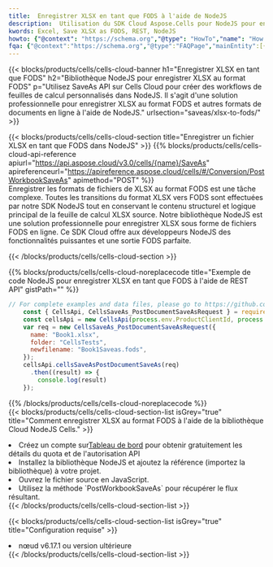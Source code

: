 ```yaml
---
title:  Enregistrer XLSX en tant que FODS à l'aide de NodeJS
description:  Utilisation du SDK Cloud Aspose.Cells pour NodeJS pour enregistrer le fichier au format XLSX au format FODS.
kwords: Excel, Save XLSX as FODS, REST, NodeJS
howto: {"@context": "https://schema.org","@type": "HowTo","name": "How to save XLSX as FODS using the Cells Cloud NodeJS library.","description": "How to save XLSX as FODS using the Cells Cloud NodeJS library.","image": {"@type": "ImageObject"},"url": "/nodejs/saveas/xlsx-to-fods/","step": [{ "@type": "HowToStep","name": "How to save XLSX as FODS using the Cells Cloud NodeJS library. step 1", "image": {"@type": "ImageObject",},"url": "/nodejs/saveas/xlsx-to-fods/","text": "Register an account at <a href='https://dashboard.aspose.cloud/'>Dashboard</a> to get free API quota & authorization details",},{ "@type": "HowToStep","name": "How to save XLSX as FODS using the Cells Cloud NodeJS library. step 1", "image": {"@type": "ImageObject",},"url": "/nodejs/saveas/xlsx-to-fods/","text": "Install NodeJS library and add the reference (import the library) to your project.",},{ "@type": "HowToStep","name": "How to save XLSX as FODS using the Cells Cloud NodeJS library. step 1", "image": {"@type": "ImageObject",},"url": "/nodejs/saveas/xlsx-to-fods/","text": "Open the source file in JavaScript.",},{ "@type": "HowToStep","name": "How to save XLSX as FODS using the Cells Cloud NodeJS library. step 1", "image": {"@type": "ImageObject",},"url": "/nodejs/saveas/xlsx-to-fods/","text": "Use the `PostWorkbookSaveAs` method to retrieve the resulting stream.",}, ],"supply": {"@type": "HowToSupply","name": "document"},"tool": [{"@type": "HowToTool","name": "Visual Studio, Visual Studio Code, WebStorm"},{"@type": "HowToTool","name": "Aspose Cells"}],"totalTime": "PT6M"}
fqa: {"@context":"https://schema.org","@type":"FAQPage","mainEntity":[{"@type":"Question","name":"Why save file as other formats file in C# using REST API?","acceptedAnswer":{"@type":"Answer","text":"Documents are encoded in many ways, and some files may be incompatible with the software you use. To open and read such files, just save them as appropriate file formats.<br/><ol><li>Install .NET SDK and add the reference (import the library) to your project.</li><li>Open the source file in C# using REST API.</li><li>Call the PostWorkbookSaveAsRequest() method, passing an output filename with required extension.</li><li>Get the result of save as a separate file.</li></ol>"}},{"@type":"Question","name":"What file formats can I save as with your C# library?","acceptedAnswer":{"@type":"Answer","text":"We support a variety of file formats for conversion using .NET library, including XLSX, Excel, xls , PDF, CSV, HTML, Markdown, XML, PNG, JPG, TIFF, Json, TXT and many more."}},{"@type":"Question","name":"What is the maximum allowed file size for conversion using this .NET library?","acceptedAnswer":{"@type":"Answer","text":"There are no file size limits for format conversions using .NET library."}}]}
---
```

{{< blocks/products/cells/cells-cloud-banner h1="Enregistrer XLSX en tant que FODS" h2="Bibliothèque NodeJS pour enregistrer XLSX au format FODS" p="Utilisez SaveAs API sur Cells Cloud pour créer des workflows de feuilles de calcul personnalisés dans NodeJS. Il s\'agit d\'une solution professionnelle pour enregistrer XLSX au format FODS et autres formats de documents en ligne à l\'aide de NodeJS." urlsection="saveas/xlsx-to-fods/" >}}

{{< blocks/products/cells/cells-cloud-section title="Enregistrer un fichier XLSX en tant que FODS dans NodeJS" >}}
{{% blocks/products/cells/cells-cloud-api-reference apiurl="https://api.aspose.cloud/v3.0/cells/{name}/SaveAs" apireferenceurl="https://apireference.aspose.cloud/cells/#/Conversion/PostWorkbookSaveAs" apimethod="POST" %}}
<br/>
Enregistrer les formats de fichiers de XLSX au format FODS est une tâche complexe. Toutes les transitions du format XLSX vers FODS sont effectuées par notre SDK NodeJS tout en conservant le contenu structurel et logique principal de la feuille de calcul XLSX source. Notre bibliothèque NodeJS est une solution professionnelle pour enregistrer XLSX sous forme de fichiers FODS en ligne. Ce SDK Cloud offre aux développeurs NodeJS des fonctionnalités puissantes et une sortie FODS parfaite.

{{< /blocks/products/cells/cells-cloud-section >}}

{{% blocks/products/cells/cells-cloud-noreplacecode title="Exemple de code NodeJS pour enregistrer XLSX en tant que FODS à l\'aide de REST API" gistPath="" %}}
  
```js
// For complete examples and data files, please go to https://github.com/aspose-cells-cloud/aspose-cells-cloud-node/
    const { CellsApi, CellsSaveAs_PostDocumentSaveAsRequest } = require("asposecellscloud");
    const cellsApi = new CellsApi(process.env.ProductClientId, process.env.ProductClientSecret);
    var req = new CellsSaveAs_PostDocumentSaveAsRequest({
      name: "Book1.xlsx",
      folder: "CellsTests",
      newfilename: "Book1Saveas.fods",
    });
    cellsApi.cellsSaveAsPostDocumentSaveAs(req)
      .then((result) => {
        console.log(result)
    });
```
  
{{% /blocks/products/cells/cells-cloud-noreplacecode %}}
<br/>
{{< blocks/products/cells/cells-cloud-section-list isGrey="true" title="Comment enregistrer XLSX au format FODS à l\'aide de la bibliothèque Cloud NodeJS Cells." >}}
<li> Créez un compte sur<a href="https://dashboard.aspose.cloud/">Tableau de bord</a> pour obtenir gratuitement les détails du quota et de l'autorisation API</li>
<li>Installez la bibliothèque NodeJS et ajoutez la référence (importez la bibliothèque) à votre projet.</li>
<li>Ouvrez le fichier source en JavaScript.</li>
<li>Utilisez la méthode `PostWorkbookSaveAs` pour récupérer le flux résultant.</li>
{{< /blocks/products/cells/cells-cloud-section-list >}}

{{< blocks/products/cells/cells-cloud-section-list isGrey="true" title="Configuration requise" >}}
<li>nœud v6.17.1 ou version ultérieure</li>
{{< /blocks/products/cells/cells-cloud-section-list >}}
